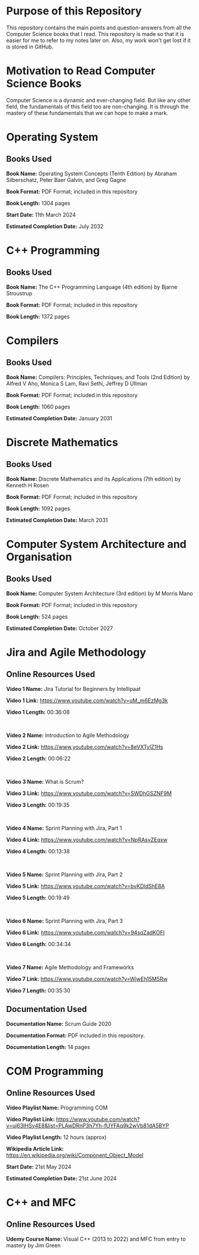 # Purpose of this Repository

This repository contains the main points and question-answers from all the Computer Science books that I read. This repository is made so that it is easier for me to refer to my notes later on. Also, my work won't get lost if it is stored in GitHub.

# Motivation to Read Computer Science Books

Computer Science is a dynamic and ever-changing field. But like any other field, the fundamentals of this field too are non-changing. It is through the mastery of these fundamentals that we can hope to make a mark.



# Operating System

## Books Used

**Book Name:** Operating System Concepts (Tenth Edition) by Abraham Silberschatz, Peter Baer Galvin, and Greg Gagne

**Book Format:** PDF Format; included in this repository

**Book Length:** 1304 pages 

**Start Date:** 11th March 2024

**Estimated Completion Date:** July 2032



# C++ Programming

## Books Used

**Book Name:** The C++ Programming Language (4th edition) by Bjarne Stroustrup

**Book Format:** PDF Format; included in this repository

**Book Length:** 1372 pages



# Compilers

## Books Used

**Book Name:** Compilers: Principles, Techniques, and Tools (2nd Edition) by Alfred V Aho, Monica S Lam, Ravi Sethi, Jeffrey D Ullman

**Book Format:** PDF Format; included in this repository

**Book Length:** 1060 pages

**Estimated Completion Date:** January 2031



# Discrete Mathematics

## Books Used

**Book Name:** Discrete Mathematics and its Applications (7th edition) by Kenneth H Rosen

**Book Format:** PDF Format; included in this repository

**Book Length:** 1092 pages

**Estimated Completion Date:** March 2031



# Computer System Architecture and Organisation

## Books Used

**Book Name:** Computer System Architecture (3rd edition) by M Morris Mano

**Book Format:** PDF Format; included in this repository

**Book Length:** 524 pages

**Estimated Completion Date:** October 2027



# Jira and Agile Methodology

## Online Resources Used

**Video 1 Name:** Jira Tutorial for Beginners by Intellipaat

**Video 1 Link:** https://www.youtube.com/watch?v=uM_m6EzMg3k

**Video 1 Length:** 00:36:08

<br>

**Video 2 Name:** Introduction to Agile Methodology

**Video 2 Link:** https://www.youtube.com/watch?v=8eVXTyIZ1Hs

**Video 2 Length:** 00:06:22

<br>

**Video 3 Name:** What is Scrum?

**Video 3 Link:** https://www.youtube.com/watch?v=SWDhGSZNF9M

**Video 3 Length:** 00:19:35

<br>

**Video 4 Name:** Sprint Planning with Jira, Part 1

**Video 4 Link:** https://www.youtube.com/watch?v=NpRAsyZEqxw

**Video 4 Length:** 00:13:38

<br>

**Video 5 Name:** Sprint Planning with Jira, Part 2

**Video 5 Link:** https://www.youtube.com/watch?v=bvKDldShE8A

**Video 5 Length:** 00:19:49

<br>

**Video 6 Name:** Sprint Planning with Jira, Part 3

**Video 6 Link:** https://www.youtube.com/watch?v=94sqZadKOFI

**Video 6 Length:** 00:34:34

<br>

**Video 7 Name:** Agile Methodology and Frameworks

**Video 7 Link:** https://www.youtube.com/watch?v=WjwEh15M5Rw

**Video 7 Length:** 00:35:30

## Documentation Used

**Documentation Name:** Scrum Guide 2020

**Documentation Format:** PDF included in this repository.

**Documentation Length:** 14 pages



# COM Programming

## Online Resources Used

**Video Playlist Name:** Programming COM

**Video Playlist Link:** https://www.youtube.com/watch?v=uj63IHSy4E8&list=PLAwDRnP3h7Yh-fUYFAq9k2wVb81dA5BYP

**Video Playlist Length:** 12 hours (approx)

**Wikipedia Article Link:** https://en.wikipedia.org/wiki/Component_Object_Model

**Start Date:** 21st May 2024

**Estimated Completion Date:** 21st June 2024


# C++ and MFC

## Online Resources Used

**Udemy Course Name:** Visual C++ (2013 to 2022) and MFC from entry to mastery by Jim Green
